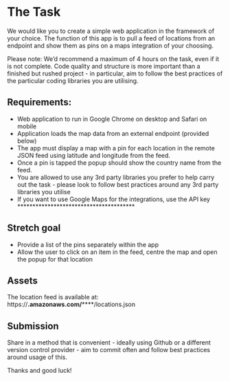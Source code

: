 # The Task

We would like you to create a simple web application in the framework of your choice. The function of this app is to pull a feed of locations from an endpoint and show them as pins on a maps integration of your choosing.

Please note: We’d recommend a maximum of 4 hours on the task, even if it is not complete.  Code quality and structure is more important than a finished but rushed project - in particular, aim to follow the best practices of the particular coding libraries you are utilising.


## Requirements:

* Web application to run in Google Chrome on desktop and Safari on mobile
* Application loads the map data from an external endpoint (provided below)
* The app must display a map with a pin for each location in the remote JSON feed using latitude and longitude from the feed.
* Once a pin is tapped the popup should show the country name from the feed.
* You are allowed to use any 3rd party libraries you prefer to help carry out the task - please look to follow best practices around any 3rd party libraries you utilise
* If you want to use Google Maps for the integrations, use the API key ***************************************


## Stretch goal

* Provide a list of the pins separately within the app
* Allow the user to click on an item in the feed, centre the map and open the popup for that location


## Assets

The location feed is available at: https://************.amazonaws.com/****************/locations.json


## Submission

Share in a method that is convenient - ideally using Github or a different version control provider - aim to commit often and follow best practices around usage of this.


Thanks and good luck!
